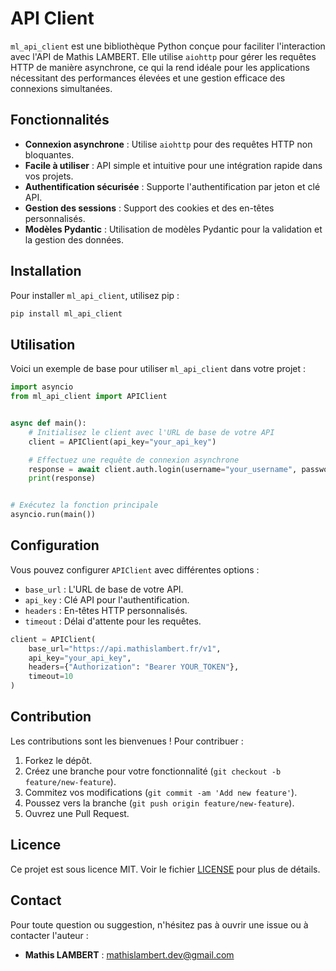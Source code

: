 # API Client

`ml_api_client` est une bibliothèque Python conçue pour faciliter l'interaction avec l'API de Mathis LAMBERT. Elle
utilise `aiohttp` pour gérer les requêtes HTTP de manière asynchrone, ce qui la rend idéale pour les applications
nécessitant des performances élevées et une gestion efficace des connexions simultanées.

## Fonctionnalités

- **Connexion asynchrone** : Utilise `aiohttp` pour des requêtes HTTP non bloquantes.
- **Facile à utiliser** : API simple et intuitive pour une intégration rapide dans vos projets.
- **Authentification sécurisée** : Supporte l'authentification par jeton et clé API.
- **Gestion des sessions** : Support des cookies et des en-têtes personnalisés.
- **Modèles Pydantic** : Utilisation de modèles Pydantic pour la validation et la gestion des données.

## Installation

Pour installer `ml_api_client`, utilisez pip :

```bash
pip install ml_api_client
```

## Utilisation

Voici un exemple de base pour utiliser `ml_api_client` dans votre projet :

```python
import asyncio
from ml_api_client import APIClient


async def main():
    # Initialisez le client avec l'URL de base de votre API
    client = APIClient(api_key="your_api_key")

    # Effectuez une requête de connexion asynchrone
    response = await client.auth.login(username="your_username", password="your_password")
    print(response)


# Exécutez la fonction principale
asyncio.run(main())
```

## Configuration

Vous pouvez configurer `APIClient` avec différentes options :

- `base_url` : L'URL de base de votre API.
- `api_key` : Clé API pour l'authentification.
- `headers` : En-têtes HTTP personnalisés.
- `timeout` : Délai d'attente pour les requêtes.

```python
client = APIClient(
    base_url="https://api.mathislambert.fr/v1",
    api_key="your_api_key",
    headers={"Authorization": "Bearer YOUR_TOKEN"},
    timeout=10
)
```

## Contribution

Les contributions sont les bienvenues ! Pour contribuer :

1. Forkez le dépôt.
2. Créez une branche pour votre fonctionnalité (`git checkout -b feature/new-feature`).
3. Commitez vos modifications (`git commit -am 'Add new feature'`).
4. Poussez vers la branche (`git push origin feature/new-feature`).
5. Ouvrez une Pull Request.

## Licence

Ce projet est sous licence MIT. Voir le fichier [LICENSE](LICENSE) pour plus de détails.

## Contact

Pour toute question ou suggestion, n'hésitez pas à ouvrir une issue ou à contacter l'auteur :

- **Mathis LAMBERT** : mathislambert.dev@gmail.com
